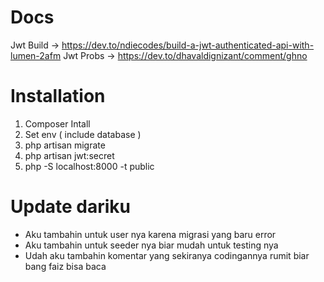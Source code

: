 # Docs
Jwt Build -> https://dev.to/ndiecodes/build-a-jwt-authenticated-api-with-lumen-2afm
Jwt Probs -> https://dev.to/dhavaldignizant/comment/ghno

# Installation

1. Composer Intall
2. Set env ( include database )
3. php artisan migrate
4. php artisan jwt:secret
5. php -S localhost:8000 -t public

# Update dariku
- Aku tambahin untuk user nya karena migrasi yang baru error
- Aku tambahin untuk seeder nya biar mudah untuk testing nya
- Udah aku tambahin komentar yang sekiranya codingannya rumit biar bang faiz bisa baca
